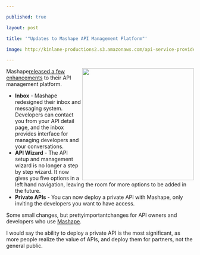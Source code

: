 ---
published: true
layout: post
title: '"Updates to Mashape API Management Platform"'
image: http://kinlane-productions2.s3.amazonaws.com/api-service-providers/mashape/mashape-manage-your-APIs.png
---

<img class="c1" src="https://kinlane-productions2.s3.amazonaws.com/api-service-providers/mashape/mashape-manage-your-APIs.png" alt="" width="300" align="right" />Mashape<a title="released a few new enhancements" href="http://blog.mashape.com/introducing-some-new-things-inbox-new-wizard">released a few enhancements</a> to their API management platform.
<ul class="mainlist">
     <li>
          <strong>Inbox</strong> - Mashape redesigned their inbox and messaging system. Developers can contact you from your API detail page, and the inbox provides interface for managing developers and your conversations.
     </li>
     <li>
          <strong>API Wizard</strong> - The API setup and management wizard is no longer a step by step wizard. It now gives you five options in a left hand navigation, leaving the room for more options to be added in the future.
     </li>
     <li>
          <strong>Private APIs</strong> - You can now deploy a private API with Mashape, only inviting the developers you want to have access.
     </li>
</ul>Some small changes, but prettyimportantchanges for API owners and developers who use <a title="Mashape" href="http://blog.apievangelist.com/2011/03/04/mashape-api-service-provider/">Mashape</a>.
<p>I would say the ability to deploy a private API is the most significant, as more people realize the value of APIs, and deploy them for partners, not the general public.


